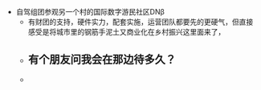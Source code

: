 - 自驾组团参观另一个村的国际数字游民社区DNβ
	- 有财团的支持，硬件实力，配套实施，运营团队都要先的更硬气，但直接感受是将城市里的钢筋手泥土又商业化在乡村振兴这里面来了，
	- 有个朋友问我会在那边待多久？
		-
	-